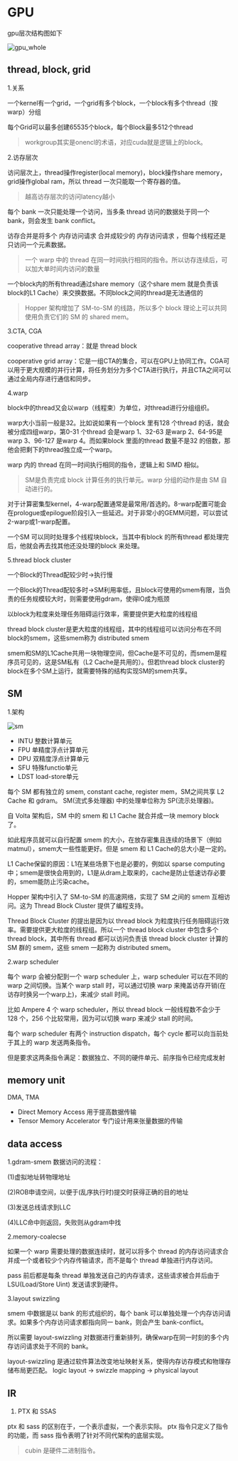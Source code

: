 # GPU

gpu层次结构图如下

![gpu_whole](/assets/img/blog/img_arch/whole.png)

## thread, block, grid

1.关系

一个kernel有一个grid，一个grid有多个block，一个block有多个thread（按warp）分组

每个Grid可以最多创建65535个block，每个Block最多512个thread

> workgroup其实是onencl的术语，对应cuda就是逻辑上的block。

2.访存层次

访问层次上，thread操作register(local memory)，block操作share memory，grid操作global ram，所以 thread 一次只能取一个寄存器的值。

> 越高访存层次的访问latency越小

每个 bank 一次只能处理一个访问，当多条 thread 访问的数据处于同一个 bank，则会发生 bank conflict。

访存合并是将多个 内存访问请求 合并成较少的 内存访问请求 ，但每个线程还是只访问一个元素数据。

> 一个 warp 中的 thread 在同一时间执行相同的指令。所以访存连续后，可以加大单时间内访问的数量

一个block内的所有thread通过share memory（这个share mem 就是负责该block的L1 Cache）来交换数据。不同block之间的thread是无法通信的

> Hopper 架构增加了 SM-to-SM 的线路，所以多个 block 理论上可以共同使用负责它们的 SM 的 shared mem。

3.CTA, CGA

cooperative thread array：就是 thread block

cooperative grid array：它是一组CTA的集合，可以在GPU上协同工作。CGA可以用于更大规模的并行计算，将任务划分为多个CTA进行执行，并且CTA之间可以通过全局内存进行通信和同步。

4.warp

block中的thread又会以warp（线程束）为单位，对thread进行分组组织。

warp大小当前一般是32。比如说如果有一个block 里有128 个thread 的话，就会被分成四组warp，第0-31 个thread 会是warp 1、32-63 是warp 2、64-95是warp 3、96-127 是warp 4。而如果block 里面的thread 数量不是32 的倍数，那他会把剩下的thread独立成一个warp。

warp 内的 thread 在同一时间执行相同的指令，逻辑上和 SIMD 相似。

> SM是负责完成 block 计算任务的执行单元。warp 分组的动作是由 SM 自动进行的。

对于计算密集型kernel，4-warp配置通常是最常用/首选的。8-warp配置可能会在prologue或epilogue阶段引入一些延迟。对于非常小的GEMM问题，可以尝试2-warp或1-warp配置。

一个SM 可以同时处理多个线程块block，当其中有block 的所有thread 都处理完后，他就会再去找其他还没处理的block 来处理。

5.thread block cluster

一个Block的Thread配较少时->执行慢

一个Block的Thread配较多时->SM利用率低，且block可使用的smem有限，当负责的任务规模较大时，则需要使用gdram，使得IO成为瓶颈

以block为粒度来处理任务阻碍运行效率，需要提供更大粒度的线程组

thread block cluster是更大粒度的线程组，其中的线程组可以访问分布在不同block的smem，这些smem称为 distributed smem

smem和SM的L1Cache共用一块物理空间，但Cache是不可见的，而smem是程序员可见的，这是SM私有（L2 Cache是共用的）。但若thread block cluster的block在多个SM上运行，就需要特殊的结构实现SM的smem共享。

## SM

1.架构

![sm](/assets/img/blog/img_triton_survey/gpu_arch.png)

- INTU 整数计算单元
- FPU 单精度浮点计算单元
- DPU 双精度浮点计算单元
- SFU 特殊functio单元
- LDST load-store单元

每个 SM 都有独立的 smem, constant cache, register mem，SM之间共享 L2 Cache 和 gdram。 SM(流式多处理器) 中的处理单位称为 SP(流示处理器)。

自 Volta 架构后，SM 中的 smem 和 L1 Cache 就合并成一块 memory block 了。

如此程序员就可以自行配置 smem 的大小，在放存密集且连续的场景下（例如matmul），smem大一些性能更好。但是 smem 和 L1 Cache的总大小是一定的。

L1 Cache保留的原因：L1在某些场景下也是必要的，例如以 sparse computing 中；smem是很快会用到的，L1是从dram上取来的，cache是防止低速访存必要的，smem能防止污染cache。

Hopper 架构中引入了 SM-to-SM 的高速网络，实现了 SM 之间的 smem 互相访问。这为 Thread Block Cluster 提供了编程支持。

Thread Block Cluster 的提出是因为以 thread block 为粒度执行任务阻碍运行效率。需要提供更大粒度的线程组。所以一个 thread block cluster 中包含多个 thread block，其中所有 thread 都可以访问负责该 thread block cluster 计算的 SM 群的 smem，这些 smem 一起称为 distributed smem。

2.warp scheduler

每个 warp 会被分配到一个 warp scheduler 上，warp scheduler 可以在不同的 warp 之间切换。当某个 warp stall 时，可以通过切换 warp 来掩盖访存开销(在访存时换另一个warp上)，来减少 stall 时间。

比如 Ampere 4 个 warp scheduler，所以 thread block 一般线程数不会少于 128 个，256 个比较常用，因为可以切换 warp 来减少 stall 的时间。

每个 warp scheduler 有两个 instruction dispatch，每个 cycle 都可以向当前处于其上的 warp 发送两条指令。

但是要求这两条指令满足：数据独立、不同的硬件单元、前序指令已经完成发射

## memory unit

DMA, TMA

- Direct Memory Access 用于提高数据传输
- Tensor Memory Accelerator 专门设计用来张量数据的传输

## data access

1.gdram-smem 数据访问的流程：

(1)虚拟地址转物理地址

(2)ROB申请空间，以便于(乱序执行时)提交时获得正确的目的地址

(3)发送总线请求到LLC

(4)LLC命中则返回，失败则从gdram中找

2.memory-coalecse

如果一个 warp 需要处理的数据连续时，就可以将多个 thread 的内存访问请求合并成一个或者较少个内存传输请求，而不是每个 thread 单独进行内存访问。

pass 前后都是每条 thread 单独发送自己的内存请求，这些请求被合并后由于 LSU(Load/Store Uint) 发送请求到硬件。

3.layout swizzling

smem 中数据是以 bank 的形式组织的，每个 bank 可以单独处理一个内存访问请求。如果多个内存访问请求都指向同一 bank，则会产生 bank-conflict。

所以需要 layout-swizzling 对数据进行重新排列，确保warp在同一时刻的多个内存访问请求处于不同的 bank。

layout-swizzling 是通过软件算法改变地址映射关系，使得内存访存模式和物理存储布局更匹配。 logic layout -> swizzle mapping  -> physical layout

## IR

1. PTX 和 SSAS

ptx 和 sass 的区别在于，一个表示虚拟，一个表示实际。 ptx 指令只定义了指令的功能，而 sass 指令表明了针对不同代架构的底层实现。

> cubin 是硬件二进制指令。

